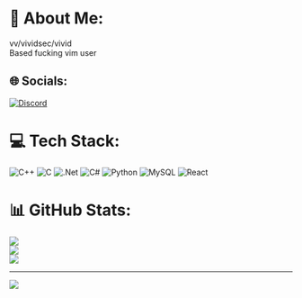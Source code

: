 # 💫 About Me:
vv/vividsec/vivid<br>Based fucking vim user


## 🌐 Socials:
[![Discord](https://img.shields.io/badge/Discord-%237289DA.svg?logo=discord&logoColor=white)](https://discord.gg/pop) 

# 💻 Tech Stack:
![C++](https://img.shields.io/badge/c++-%2300599C.svg?style=for-the-badge&logo=c%2B%2B&logoColor=white) ![C](https://img.shields.io/badge/c-%2300599C.svg?style=for-the-badge&logo=c&logoColor=white) ![.Net](https://img.shields.io/badge/.NET-5C2D91?style=for-the-badge&logo=.net&logoColor=white) ![C#](https://img.shields.io/badge/c%23-%23239120.svg?style=for-the-badge&logo=csharp&logoColor=white) ![Python](https://img.shields.io/badge/python-3670A0?style=for-the-badge&logo=python&logoColor=ffdd54) ![MySQL](https://img.shields.io/badge/mysql-%2300000f.svg?style=for-the-badge&logo=mysql&logoColor=white) ![React](https://img.shields.io/badge/react-%2320232a.svg?style=for-the-badge&logo=react&logoColor=%2361DAFB)
# 📊 GitHub Stats:
![](https://github-readme-stats.vercel.app/api?username=vividsex&theme=dark&hide_border=false&include_all_commits=false&count_private=false)<br/>
![](https://github-readme-streak-stats.herokuapp.com/?user=vividsex&theme=dark&hide_border=false)<br/>
![](https://github-readme-stats.vercel.app/api/top-langs/?username=vividsex&theme=dark&hide_border=false&include_all_commits=false&count_private=false&layout=compact)

---
[![](https://visitcount.itsvg.in/api?id=vividsex&icon=7&color=0)](https://visitcount.itsvg.in)

<!-- Proudly created with GPRM ( https://gprm.itsvg.in ) -->
